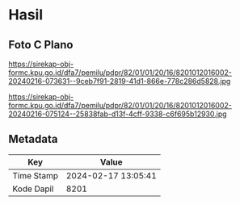 # Hasil

## Foto C Plano

https://sirekap-obj-formc.kpu.go.id/dfa7/pemilu/pdpr/82/01/01/20/16/8201012016002-20240216-073631--9ceb7f91-2819-41d1-866e-778c286d5828.jpg

https://sirekap-obj-formc.kpu.go.id/dfa7/pemilu/pdpr/82/01/01/20/16/8201012016002-20240216-075124--25838fab-d13f-4cff-9338-c6f695b12930.jpg


## Metadata

| Key        | Value               |
| ---------- | ------------------- |
| Time Stamp | 2024-02-17 13:05:41 |
| Kode Dapil | 8201                |



